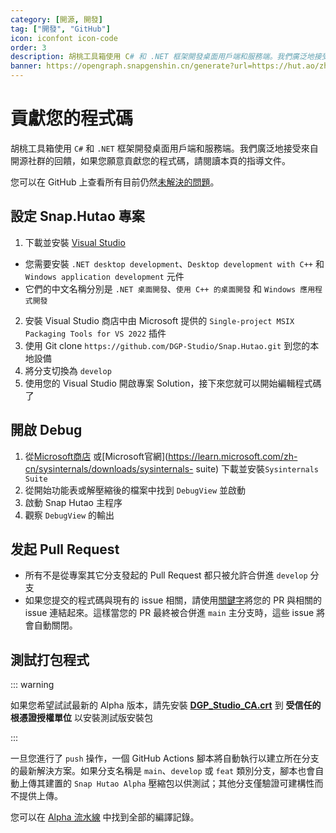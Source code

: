 ```yaml
---
category: [開源, 開發]
tag: ["開發", "GitHub"]
icon: iconfont icon-code
order: 3
description: 胡桃工具箱使用 C# 和 .NET 框架開發桌面用戶端和服務端。我們廣泛地接受來自開源社群的回饋，如果您願意貢獻您的程式碼，請閱讀本頁的指導文件。
banner: https://opengraph.snapgenshin.cn/generate?url=https://hut.ao/zh/development/contribute.html
---
```


# 貢獻您的程式碼

胡桃工具箱使用 `C#` 和 `.NET` 框架開發桌面用戶端和服務端。我們廣泛地接受來自開源社群的回饋，如果您願意貢獻您的程式碼，請閱讀本頁的指導文件。

您可以在 GitHub 上查看所有目前仍然[未解決的問題](https://github.com/DGP-Studio/Snap.Hutao/issues?q=is%3Aissue+is%3Aopen+-label%3A%E5%B7%B2%E5%AE%8C%E6%88%90)。

## <HopeIcon icon="iconfont icon-visual-studio" size="1.5rem" color="rgb(193,142,241)" /> 設定 Snap.Hutao 專案

1. 下載並安裝 [Visual Studio](https://visualstudio.microsoft.com/downloads/)
 - 您需要安裝 `.NET desktop development`、`Desktop development with C++` 和 `Windows application development` 元件
 - 它們的中文名稱分別是 `.NET 桌面開發`、`使用 C++ 的桌面開發` 和 `Windows 應用程式開發`
2. 安裝 Visual Studio 商店中由 Microsoft 提供的 `Single-project MSIX Packaging Tools for VS 2022` 插件
3. 使用 Git clone `https://github.com/DGP-Studio/Snap.Hutao.git` 到您的本地設備
4. 將分支切換為 `develop`
5. 使用您的 Visual Studio 開啟專案 Solution，接下來您就可以開始編輯程式碼了

## <HopeIcon icon="iconfont icon-debug" size="1.5rem" color="rgb(73,156,84)" /> 開啟 Debug

1. 從[Microsoft商店](https://www.microsoft.com/store/productid/9P7KNL5RWT25) 或[Microsoft官網](https://learn.microsoft.com/zh-cn/sysinternals/downloads/sysinternals- suite) 下載並安裝`Sysinternals Suite`
2. 從開始功能表或解壓縮後的檔案中找到 `DebugView` 並啟動
3. 啟動 Snap Hutao 主程序
4. 觀察 `DebugView` 的輸出

## <HopeIcon icon="iconfont icon-pull-request" size="1.5rem" color="rgb(130,80,223)"/> 发起 Pull Request

- 所有不是從專案其它分支發起的 Pull Request 都只被允許合併進 `develop` 分支
- 如果您提交的程式碼與現有的 issue 相關，請使用[關鍵字](https://docs.github.com/en/get-started/writing-on-github/working-with-advanced-formatting/using-keywords-in-issues-and-pull-requests)將您的 PR 與相關的 issue 連結起來。這樣當您的 PR 最終被合併進 `main` 主分支時，這些 issue 將會自動關閉。

## <HopeIcon icon="iconfont icon-build-package" size="1.5rem" color="rgb(254,189,105)" /> 測試打包程式

::: warning

如果您希望試試最新的 Alpha 版本，請先安裝 **[DGP_Studio_CA.crt](https://github.com/DGP-Automation/Hutao-Auto-Release/releases/download/certificate-ca/DGP_Studio_CA.crt)** 到 **受信任的根憑證授權單位** 以安裝測試版安裝包

:::

一旦您進行了 `push` 操作，一個 GitHub Actions 腳本將自動執行以建立所在分支的最新解決方案。如果分支名稱是 `main`、`develop` 或 `feat` 類別分支，腳本也會自動上傳其建置的 `Snap Hutao Alpha` 壓縮包以供測試；其他分支僅驗證可建構性而不提供上傳。

您可以在 [Alpha 流水線](https://github.com/DGP-Studio/Snap.Hutao/actions/workflows/alpha.yml) 中找到全部的編譯記錄。
